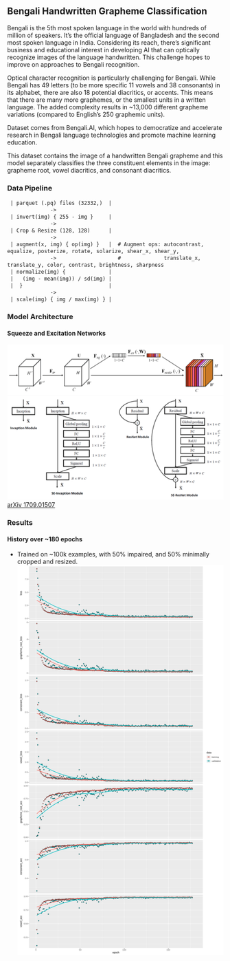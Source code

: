 ## Bengali Handwritten Grapheme Classification

Bengali is the 5th most spoken language in the world with hundreds of million of speakers. It’s the official language of Bangladesh and the second most spoken language in India. Considering its reach, there’s significant business and educational interest in developing AI that can optically recognize images of the language handwritten. This challenge hopes to improve on approaches to Bengali recognition.

Optical character recognition is particularly challenging for Bengali. While Bengali has 49 letters (to be more specific 11 vowels and 38 consonants) in its alphabet, there are also 18 potential diacritics, or accents. This means that there are many more graphemes, or the smallest units in a written language. The added complexity results in ~13,000 different grapheme variations (compared to English’s 250 graphemic units).

Dataset comes from Bengali.AI, which hopes to democratize and accelerate research in Bengali language technologies and promote machine learning education.

This dataset contains the image of a handwritten Bengali grapheme and this model separately classifies the three constituent elements in the image: grapheme root, vowel diacritics, and consonant diacritics.


### Data Pipeline
```
 | parquet (.pq) files (32332,)  |
              -> 
 | invert(img) { 255 - img }     |
              -> 
 | Crop & Resize (128, 128)      |
              -> 
 | augment(x, img) { op(img) }   |  # Augment ops: autocontrast, equalize, posterize, rotate, solarize, shear_x, shear_y, 
              ->                    #              translate_x, translate_y, color, contrast, brightness, sharpness
 | normalize(img) {              |
 |   (img - mean(img)) / sd(img) |
 |  }                            | 
              -> 
 | scale(img) { img / max(img) } |
```
 
### Model Architecture
#### Squeeze and Excitation Networks
![alt_text](https://raw.githubusercontent.com/ifrit98/bengaliai/master/SEGraph.png "Diagram of a Squeeze-and-Excitation building block")
![alt_text](https://github.com/ifrit98/bengaliai/blob/master/SEResnet.png "Schema of SE-Inception and SE-ResNet modules")
[arXiv 1709.01507](https://arxiv.org/abs/1709.01507)

### Results
#### History over ~180 epochs
- Trained on ~100k examples, with 50% impaired, and 50% minimally cropped and resized.
![alt text](https://raw.githubusercontent.com/ifrit98/bengaliai/master/plots/history.png "Fit Call History ~180 epochs")



